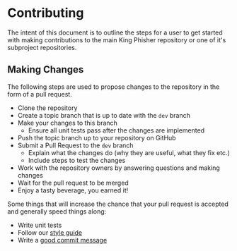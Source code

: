 # Contributing
The intent of this document is to outline the steps for a user to get started
with making contributions to the main King Phisher repository or one of it's
subproject repositories.

## Making Changes
The following steps are used to propose changes to the repository in the form
of a pull request.

  * Clone the repository
  * Create a topic branch that is up to date with the `dev` branch
  * Make your changes to this branch
    * Ensure all unit tests pass after the changes are implemented
  * Push the topic branch up to your repository on GitHub
  * Submit a Pull Request to the `dev` branch
    * Explain what the changes do (why they are useful, what they fix etc.)
    * Include steps to test the changes
  * Work with the repository owners by answering questions and making changes
  * Wait for the pull request to be merged
  * Enjoy a tasty beverage, you earned it!

Some things that will increase the chance that your pull request is accepted
and generally speed things along:

* Write unit tests
* Follow our [style guide][style]
* Write a [good commit message][commit]

[style]: http://king-phisher.readthedocs.io/en/latest/development/style_guide.html
[commit]: http://tbaggery.com/2008/04/19/a-note-about-git-commit-messages.html
